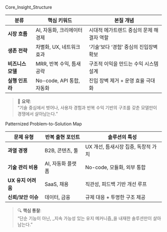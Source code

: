 
Core_Insight_Structure

|분류|핵심 키워드|본질 개념|
|---|---|---|
|**시장 흐름**|AI, 자동화, 크리에이터 경제|시대적 메가트렌드 중심의 문제 해결자 역할|
|**생존 전략**|차별화, UX, 네트워크 효과|‘기술’보다 ‘경험’ 중심의 진입장벽 확보|
|**비즈니스 모델**|MRR, 반복 수익, 틈새 공략|구조적 이익을 만드는 수익 시스템 설계|
|**실행 인프라**|No-code, API 통합, 자동화|진입 장벽 제거 + 운영 효율 극대화|
>🧩 **요약**:  
“기술 중심에서 벗어나, 사용자 경험과 반복 수익 기반의 구조를 갖춘 모델만이 경쟁에서 살아남는다.”


Patternized Problem-to-Solution Map

| 문제 유형         | 반복 출현 포인트   | 솔루션의 특성                |
| ------------- | ----------- | ---------------------- |
| **과열 경쟁**     | B2B, 콘텐츠, 툴 | UX 개선, 틈새시장 집중, 독창적 가치 |
| **기술 관리 비용**  | AI, 자동화 플랫폼 | No-code, 모듈화, 외부 통합    |
| **UX 유지 어려움** | SaaS, 채용    | 직관성, 피드백 기반 개선 루프      |
| **신뢰/보안 이슈**  | 데이터, 금융     | 규제 대응 + 투명한 구조 제공      |
>🔍 **핵심 통찰**:  
“단순 기능이 아닌, _지속 가능성 있는 유지 메커니즘_을 내재한 솔루션만이 살아남는다.”

